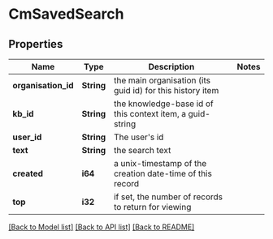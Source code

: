 # CmSavedSearch

## Properties

Name | Type | Description | Notes
------------ | ------------- | ------------- | -------------
**organisation_id** | **String** | the main organisation (its guid id) for this history item | 
**kb_id** | **String** | the knowledge-base id of this context item, a guid-string | 
**user_id** | **String** | The user's id | 
**text** | **String** | the search text | 
**created** | **i64** | a unix-timestamp of the creation date-time of this record | 
**top** | **i32** | if set, the number of records to return for viewing | 

[[Back to Model list]](../README.md#documentation-for-models) [[Back to API list]](../README.md#documentation-for-api-endpoints) [[Back to README]](../README.md)


